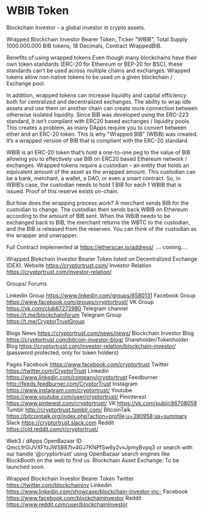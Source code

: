 # WBIB Token 

Blockchain Investor - a global investor in crypto assets.

Wrapped Blockchain Investor Bearer Token, Ticker "WBIB", Total Supply 1000.000.000 BIB tokens, 18 Decimals, Contract WrappedBIB.

Benefits of using wrapped tokens
Even though many blockchains have their own token standards (ERC-20 for Ethereum or BEP-20 for BSC), these standards can’t be used across multiple chains and exchanges. Wrapped tokens allow non-native tokens to be used on a given blockchain / Exchange pool.

In addition, wrapped tokens can increase liquidity and capital efficiency both for centralized and decentralized exchanges. The ability to wrap idle assets and use them on another chain can create more connection between otherwise isolated liquidity. Since BIB was developed using the ERC-223 standard, it isn’t compliant with ERC20 based exchanges / liquidity pools. This creates a problem, as many DApps require you to convert between ether and an ERC-20 token. This is why "Wrapped BIB" (WBIB) was created. It’s a wrapped version of BIB that is compliant with the ERC-20 standard.

WBIB is an ERC-20 token that’s hold a one-to-one peg to the value of BIB allowing you to effectively use BIB on ERC20 based Ethereum network / exchanges. Wrapped tokens require a custodian – an entity that holds an equivalent amount of the asset as the wrapped amount. This custodian can be a bank, merchant, a wallet, a DAO, or even a smart contract. So, in WBIB’s case, the custodian needs to hold 1 BIB for each 1 WBIB that is issued. Proof of this reserve exists on-chain.

But how does the wrapping process work? A merchant sends BIB for the custodian to change. The custodian then sends back WBIB on Ethereum according to the amount of BIB sent. When the WBIB needs to be exchanged back to BIB, the merchant returns the WBTC to the custodian, and the BIB is released from the reserves. You can think of the custodian as the wrapper and unwrapper.

Full Contract implemented at https://etherscan.io/address/   .... coming....

Wrapped Blokchain Investor Bearer Token listed on Decentralized Exchange (DEX).
Website https://cryptortrust.com/ Investor Relation https://cryptortrust.com/investor-relation/

Groups/ Forums

Linkedin Group https://www.linkedin.com/groups/6580131
Facebook Group https://www.facebook.com/groups/cryptortrust/
VK Group https://vk.com/club87272980
Telegram channel https://t.me/blockchainforum
Telegram Group https://t.me/CryptorTrustGroup

Blogs
News https://cryptortrust.com/news/news/
Blockchain Investor Blog https://cryptortrust.com/bitcoin-investor-blog/
Shareholder/Tokenholder Blog https://cryptortrust.com/investor-relation/blockchain-investor/ (password protected, only for token holders)

Pages
Facebook https://www.facebook.com/cryptortrust
Twitter https://twitter.com/CryptorTrust
Linkedin https://www.linkedin.com/company/cryptortrust
Feedburner http://feeds.feedburner.com/CryptorTrust
Instagram https://www.instagram.com/cryptortrust/
Youtube https://www.youtube.com/user/cryptortrust/
Pininterest https://www.pinterest.com/cryptortrust/
VK https://vk.com/public86708058
Tumblr http://cryptortrust.tumblr.com/
BitcoinTalk https://bitcointalk.org/index.php?action=profile;u=390958;sa=summary
Slack https://cryptortrust.slack.com
Reddit https://old.reddit.com/r/cryptortrust/

Web3 / dApps
OpenBazaar ID QmcLfrGiJVXFfzJWSB87tv4GJ7KNPfSw6y2vxJpmyBvpq3 or search with our handle ‘@cryptortrust‘ using OpenBazaar search engines like BlockBooth on the web to find us.
Blockchain Asset Exchange: To be launched soon.

Wrapped Blockchain Investor Bearer Token
Twitter https://twitter.com/blockchaininv
Linkedin https://www.linkedin.com/showcase/blockchain-investor-inc-
Facebook https://www.facebook.com/blockchaininvestor
Reddit https://www.reddit.com/user/blockchaininvestor
